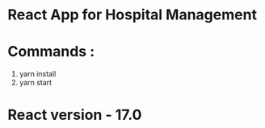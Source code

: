 # React App for Hospital Management

# Commands :

1. yarn install
2. yarn start

# React version - 17.0
